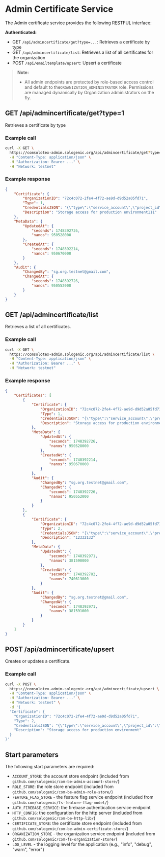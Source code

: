 # Admin Certificate Service

The Admin certificate service provides the following RESTFUL interface:

**Authenticated:**

* GET `/api/admincertificate/get?type=...`: Retrieves a certificate by type
* GET `/api/admincertificate/list`: Retrieves a list of all certificates for the organization
* POST `/api/emailtemplate/upsert`: Upsert a certificate

> **Note:** 
> - All admin endpoints are protected by role-based access control and default to the`ORGANIZATION_ADMINISTRATOR` role. Permissions are managed dynamically by Organization administrators on the fly.

## GET /api/admincertificate/get?type=1

Retrieves a certificate by type

### Example call

```bash
curl -X GET \
  https://comsolotex-admin.sologenic.org/api/admincertificate/get?type=1 \
  -H "Content-Type: application/json" \
  -H "Authorization: Bearer ..." \
  -H "Network: testnet"
```

### Example response

```json
{
    "Certificate": {
        "OrganizationID": "72c4c072-2fe4-4f72-ae9d-d9d52a05fd71",
        "Type": 1,
        "CredentialsJSON": "{\"type\":\"service_account\",\"project_id\":\"my-project-12345\",\"private_key_id\":\"abc123def456ghi789\",\"private_key\":\"-----BEGIN PRIVATE KEY-----\\nMIIEvQIBADANBgkqhkiG9w0BAQEFAASCBKcwggSjAgEAAoIBAQC7...\\n-----END PRIVATE KEY-----\\n\",\"client_email\":\"my-service-account@my-project-12345.iam.gserviceaccount.com\",\"client_id\":\"123456789012345678901\",\"auth_uri\":\"https://accounts.google.com/o/oauth2/auth\",\"token_uri\":\"https://oauth2.googleapis.com/token\",\"auth_provider_x509_cert_url\":\"https://www.googleapis.com/oauth2/v1/certs\",\"client_x509_cert_url\":\"https://www.googleapis.com/robot/v1/metadata/x509/my-service-account%40my-project-12345.iam.gserviceaccount.com\"}",
        "Description": "Storage access for production environment111"
    },
    "MetaData": {
        "UpdatedAt": {
            "seconds": 1748392726,
            "nanos": 950528000
        },
        "CreatedAt": {
            "seconds": 1748392214,
            "nanos": 950670000
        }
    },
    "Audit": {
        "ChangedBy": "sg.org.testnet@gmail.com",
        "ChangedAt": {
            "seconds": 1748392726,
            "nanos": 950552000
        }
    }
}
```
## GET /api/admincertificate/list

Retrieves a list of all certificates.

### Example call

```bash
curl -X GET \
  https://comsolotex-admin.sologenic.org/api/admincertificate/list \
  -H "Content-Type: application/json" \
  -H "Authorization: Bearer ..." \
  -H "Network: testnet"
```

### Example response

```json
{
    "Certificates": [
        {
            "Certificate": {
                "OrganizationID": "72c4c072-2fe4-4f72-ae9d-d9d52a05fd71",
                "Type": 1,
                "CredentialsJSON": "{\"type\":\"service_account\",\"project_id\":\"my-project-12345\",\"private_key_id\":\"abc123def456ghi789\",\"private_key\":\"-----BEGIN PRIVATE KEY-----\\nMIIEvQIBADANBgkqhkiG9w0BAQEFAASCBKcwggSjAgEAAoIBAQC7...\\n-----END PRIVATE KEY-----\\n\",\"client_email\":\"my-service-account@my-project-12345.iam.gserviceaccount.com\",\"client_id\":\"123456789012345678901\",\"auth_uri\":\"https://accounts.google.com/o/oauth2/auth\",\"token_uri\":\"https://oauth2.googleapis.com/token\",\"auth_provider_x509_cert_url\":\"https://www.googleapis.com/oauth2/v1/certs\",\"client_x509_cert_url\":\"https://www.googleapis.com/robot/v1/metadata/x509/my-service-account%40my-project-12345.iam.gserviceaccount.com\"}",
                "Description": "Storage access for production environment111"
            },
            "MetaData": {
                "UpdatedAt": {
                    "seconds": 1748392726,
                    "nanos": 950528000
                },
                "CreatedAt": {
                    "seconds": 1748392214,
                    "nanos": 950670000
                }
            },
            "Audit": {
                "ChangedBy": "sg.org.testnet@gmail.com",
                "ChangedAt": {
                    "seconds": 1748392726,
                    "nanos": 950552000
                }
            }
        },
        {
            "Certificate": {
                "OrganizationID": "72c4c072-2fe4-4f72-ae9d-d9d52a05fd71",
                "Type": 2,
                "CredentialsJSON": "{\"type\":\"service_account\",\"project_id\":\"my-project-12345\",\"private_key_id\":\"abc123def456ghi789\",\"private_key\":\"-----BEGIN PRIVATE KEY-----\\nMIIEvQIBADANBgkqhkiG9w0BAQEFAASCBKcwggSjAgEAAoIBAQC7...\\n-----END PRIVATE KEY-----\\n\",\"client_email\":\"my-service-account@my-project-12345.iam.gserviceaccount.com\",\"client_id\":\"123456789012345678901\",\"auth_uri\":\"https://accounts.google.com/o/oauth2/auth\",\"token_uri\":\"https://oauth2.googleapis.com/token\",\"auth_provider_x509_cert_url\":\"https://www.googleapis.com/oauth2/v1/certs\",\"client_x509_cert_url\":\"https://www.googleapis.com/robot/v1/metadata/x509/my-service-account%40my-project-12345.iam.gserviceaccount.com\"}",
                "Description": "12332132"
            },
            "MetaData": {
                "UpdatedAt": {
                    "seconds": 1748392971,
                    "nanos": 381590000
                },
                "CreatedAt": {
                    "seconds": 1748392782,
                    "nanos": 740613000
                }
            },
            "Audit": {
                "ChangedBy": "sg.org.testnet@gmail.com",
                "ChangedAt": {
                    "seconds": 1748392971,
                    "nanos": 381591000
                }
            }
        }
    ]
}
```

## POST /api/admincertificate/upsert

Creates or updates a certificate.

### Example call

```bash
curl -X POST \
  https://comsolotex-admin.sologenic.org/api/admincertificate/upsert \
  -H "Content-Type: application/json" \
  -H "Authorization: Bearer ..." \
  -H "Network: testnet" \
  -d '{
  "Certificate": {
    "OrganizationID": "72c4c072-2fe4-4f72-ae9d-d9d52a05fd71",
    "Type": 2,
    "CredentialsJSON": "{\"type\":\"service_account\",\"project_id\":\"my-project-12345\",\"private_key_id\":\"abc123def456ghi789\",\"private_key\":\"-----BEGIN PRIVATE KEY-----\\nMIIEvQIBADANBgkqhkiG9w0BAQEFAASCBKcwggSjAgEAAoIBAQC7...\\n-----END PRIVATE KEY-----\\n\",\"client_email\":\"my-service-account@my-project-12345.iam.gserviceaccount.com\",\"client_id\":\"123456789012345678901\",\"auth_uri\":\"https://accounts.google.com/o/oauth2/auth\",\"token_uri\":\"https://oauth2.googleapis.com/token\",\"auth_provider_x509_cert_url\":\"https://www.googleapis.com/oauth2/v1/certs\",\"client_x509_cert_url\":\"https://www.googleapis.com/robot/v1/metadata/x509/my-service-account%40my-project-12345.iam.gserviceaccount.com\"}",
    "Description": "Storage access for production environment"
  }
}'
```

## Start parameters

The following start parameters are required:

* `ACCOUNT_STORE`: the account store endpoint (included from `github.com/sologenic/com-be-admin-account-store/`)
* `ROLE_STORE`: the role store endpoint (included from `github.com/sologenic/com-be-admin-role-store/`)
* `FEATURE_FLAG_STORE` - the feature flag service endpoint (included from `github.com/sologenic/fs-feature-flag-model/`)
* `AUTH_FIREBASE_SERVICE`: the firebase authentication service endpoint
* `HTTP_CONFIG`: the configuration for the http server (included from `github.com/sologenic/com-be-http-lib/`)
* `CERTIFICATE_STORE`: the certificate store endpoint (included from `github.com/sologenic/com-be-admin-certificate-store/`)
* `ORGANIZATION_STORE` - the organization service endpoint (included from `github.com/sologenic/com-fs-organization-store/`)
* `LOG_LEVEL` - the logging level for the application (e.g., "info", "debug", "warn", "error")